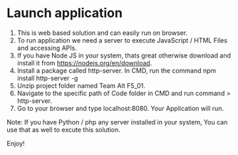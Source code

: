 
# Launch application

1. This is web based solution and can easily run on browser.
2. To run application we need a server to execute JavaScript / HTML Files and accessing APIs.
3. If you have Node JS in your system, thats great otherwise download and install it from https://nodejs.org/en/download.
4. Install a package called http-server. In CMD, run the command npm install http-server -g
5. Unzip project folder named Team Alt F5_01.
6. Navigate to the specific path of Code folder in CMD and run command >  http-server.
7. Go to your browser and type localhost:8080. Your Application will run.

Note: If you have Python / php any server installed in your system, You can use that as well to excute this solution.


Enjoy!